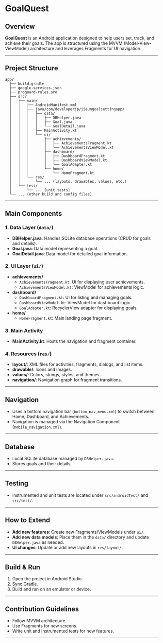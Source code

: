 
# GoalQuest 

## Overview

**GoalQuest** is an Android application designed to help users set, track, and achieve their goals. The app is structured using the MVVM (Model-View-ViewModel) architecture and leverages Fragments for UI navigation.

---

## Project Structure

```
app/
  ├── build.gradle
  ├── google-services.json
  ├── proguard-rules.pro
  ├── src/
  │   ├── main/
  │   │   ├── AndroidManifest.xml
  │   │   ├── java/com/developerjp/jieungoalsettingapp/
  │   │   │   ├── data/
  │   │   │   │   ├── DBHelper.java
  │   │   │   │   ├── Goal.java
  │   │   │   │   └── GoalDetail.java
  │   │   │   ├── MainActivity.kt
  │   │   │   └── ui/
  │   │   │       ├── achievements/
  │   │   │       │   ├── AchievementsFragment.kt
  │   │   │       │   └── AchievementsViewModel.kt
  │   │   │       ├── dashboard/
  │   │   │       │   ├── DashboardFragment.kt
  │   │   │       │   ├── DashboardViewModel.kt
  │   │   │       │   └── GoalAdapter.kt
  │   │   │       └── home/
  │   │   │           └── HomeFragment.kt
  │   │   └── res/
  │   │       └── ... (layouts, drawables, values, etc.)
  │   └── test/
  │       └── ... (unit tests)
  └── ... (other build and config files)
```

---

## Main Components

### 1. Data Layer (`data/`)
- **DBHelper.java**: Handles SQLite database operations (CRUD for goals and details).
- **Goal.java**: Data model representing a goal.
- **GoalDetail.java**: Data model for detailed goal information.

### 2. UI Layer (`ui/`)
- **achievements/**
  - `AchievementsFragment.kt`: UI for displaying user achievements.
  - `AchievementsViewModel.kt`: ViewModel for achievements logic.
- **dashboard/**
  - `DashboardFragment.kt`: UI for listing and managing goals.
  - `DashboardViewModel.kt`: ViewModel for dashboard logic.
  - `GoalAdapter.kt`: RecyclerView adapter for displaying goals.
- **home/**
  - `HomeFragment.kt`: Main landing page fragment.

### 3. Main Activity
- **MainActivity.kt**: Hosts the navigation and fragment container.

### 4. Resources (`res/`)
- **layout/**: XML files for activities, fragments, dialogs, and list items.
- **drawable/**: Icons and images.
- **values/**: Colors, strings, styles, and themes.
- **navigation/**: Navigation graph for fragment transitions.

---

## Navigation

- Uses a bottom navigation bar (`bottom_nav_menu.xml`) to switch between Home, Dashboard, and Achievements.
- Navigation is managed via the Navigation Component (`mobile_navigation.xml`).

---

## Database

- Local SQLite database managed by `DBHelper.java`.
- Stores goals and their details.

---

## Testing

- Instrumented and unit tests are located under `src/androidTest/` and `src/test/`.

---

## How to Extend

- **Add new features**: Create new Fragments/ViewModels under `ui/`.
- **Add new data models**: Place them in the `data/` directory and update `DBHelper.java` as needed.
- **UI changes**: Update or add new layouts in `res/layout/`.

---

## Build & Run

1. Open the project in Android Studio.
2. Sync Gradle.
3. Build and run on an emulator or device.

---

## Contribution Guidelines

- Follow MVVM architecture.
- Use Fragments for new screens.
- Write unit and instrumented tests for new features.

---
